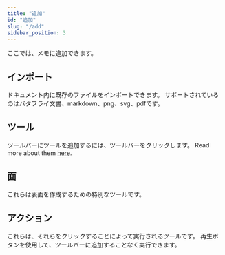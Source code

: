 ```yaml
---
title: "追加"
id: "追加"
slug: "/add"
sidebar_position: 3
---
```


ここでは、メモに追加できます。

## インポート

ドキュメント内に既存のファイルをインポートできます。 サポートされているのはバタフライ文書、markdown、png、svg、pdfです。

## ツール

ツールバーにツールを追加するには、ツールバーをクリックします。 Read more about them [here](tools).

## 面

これらは表面を作成するための特別なツールです。

## アクション

これらは、それらをクリックすることによって実行されるツールです。 再生ボタンを使用して、ツールバーに追加することなく実行できます。
